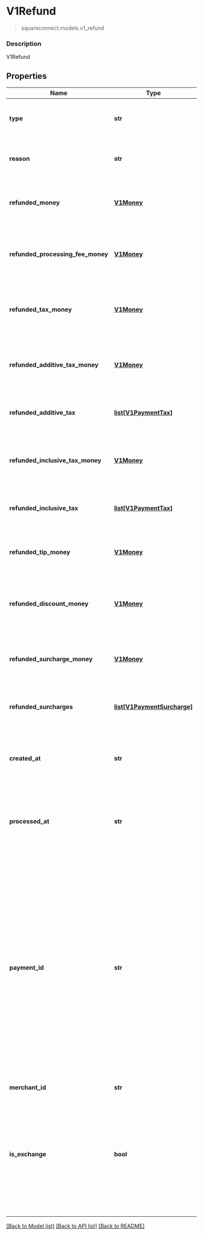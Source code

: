 # V1Refund
> squareconnect.models.v1_refund

### Description

V1Refund

## Properties
Name | Type | Description | Notes
------------ | ------------- | ------------- | -------------
**type** | **str** | The type of refund See [V1RefundType](#type-v1refundtype) for possible values | [optional] 
**reason** | **str** | The merchant-specified reason for the refund. | [optional] 
**refunded_money** | [**V1Money**](V1Money.md) | The amount of money refunded. This amount is always negative. | [optional] 
**refunded_processing_fee_money** | [**V1Money**](V1Money.md) | The amount of processing fee money refunded. This amount is always positive. | [optional] 
**refunded_tax_money** | [**V1Money**](V1Money.md) | The total amount of tax money refunded. This amount is always negative. | [optional] 
**refunded_additive_tax_money** | [**V1Money**](V1Money.md) | The amount of additive tax money refunded. This amount is always negative. | [optional] 
**refunded_additive_tax** | [**list[V1PaymentTax]**](V1PaymentTax.md) | All of the additive taxes associated with the refund. | [optional] 
**refunded_inclusive_tax_money** | [**V1Money**](V1Money.md) | The amount of inclusive tax money refunded. This amount is always negative. | [optional] 
**refunded_inclusive_tax** | [**list[V1PaymentTax]**](V1PaymentTax.md) | All of the inclusive taxes associated with the refund. | [optional] 
**refunded_tip_money** | [**V1Money**](V1Money.md) | The amount of tip money refunded. This amount is always negative. | [optional] 
**refunded_discount_money** | [**V1Money**](V1Money.md) | The amount of discount money refunded. This amount is always positive. | [optional] 
**refunded_surcharge_money** | [**V1Money**](V1Money.md) | The amount of surcharge money refunded. This amount is always negative. | [optional] 
**refunded_surcharges** | [**list[V1PaymentSurcharge]**](V1PaymentSurcharge.md) | A list of all surcharges associated with the refund. | [optional] 
**created_at** | **str** | The time when the merchant initiated the refund for Square to process, in ISO 8601 format. | [optional] 
**processed_at** | **str** | The time when Square processed the refund on behalf of the merchant, in ISO 8601 format. | [optional] 
**payment_id** | **str** | A Square-issued ID associated with the refund. For single-tender refunds, payment_id is the ID of the original payment ID. For split-tender refunds, payment_id is the ID of the original tender. For exchange-based refunds (is_exchange &#x3D;&#x3D; true), payment_id is the ID of the original payment ID even if the payment includes other tenders. | [optional] 
**merchant_id** | **str** |  | [optional] 
**is_exchange** | **bool** | Indicates whether or not the refund is associated with an exchange. If is_exchange is true, the refund reflects the value of goods returned in the exchange not the total money refunded. | [optional] 

[[Back to Model list]](../README.md#documentation-for-models) [[Back to API list]](../README.md#documentation-for-api-endpoints) [[Back to README]](../README.md)


